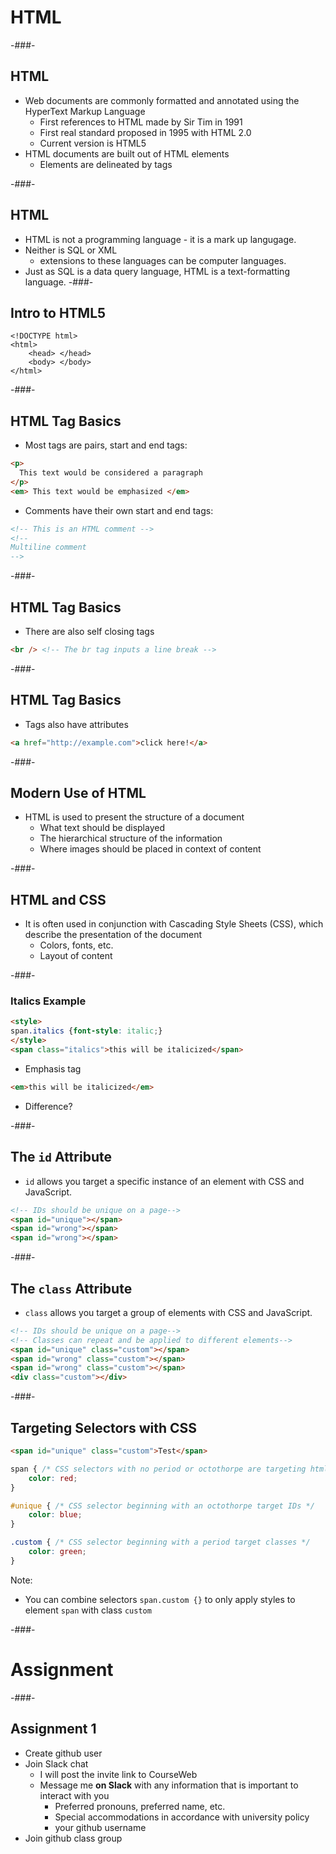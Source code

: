 # HTML

-###-

## HTML

* Web documents are commonly formatted and annotated using the HyperText Markup Language
    * First references to HTML made by Sir Tim in 1991
    * First real standard proposed in 1995 with HTML 2.0
    * Current version is HTML5
* HTML documents are built out of HTML elements
    * Elements are delineated by tags

-###-

## HTML

* HTML is not a programming language - it is a mark up langugage.
* Neither is SQL or XML
     * extensions to these languages can be computer languages.
* Just as SQL is a data query language, HTML is a text-formatting language.
-###-

## Intro to HTML5

    <!DOCTYPE html>
    <html>
        <head> </head>
        <body> </body>
    </html>

-###-

## HTML Tag Basics

* Most tags are pairs, start and end tags:
    
```html
<p> 
  This text would be considered a paragraph
</p>
<em> This text would be emphasized </em>
```

* Comments have their own start and end tags:

```html
<!-- This is an HTML comment --> 
<!--
Multiline comment
-->
```

-###-

## HTML Tag Basics

* There are also self closing tags
    
```html
<br /> <!-- The br tag inputs a line break -->
```

-###-

## HTML Tag Basics

* Tags also have attributes
    
```html
<a href="http://example.com">click here!</a>
```

-###-

## Modern Use of HTML

* HTML is used to present the structure of a document
    * What text should be displayed
    * The hierarchical structure of the information
    * Where images should be placed in context of content

-###-

## HTML and CSS

* It is often used in conjunction with Cascading Style Sheets (CSS), which describe the presentation of the document
    * Colors, fonts, etc.
    * Layout of content

-###-

### Italics Example

```html
<style>
span.italics {font-style: italic;}
</style>
<span class="italics">this will be italicized</span>
```

* Emphasis tag
    
```html
<em>this will be italicized</em>
```

* Difference? <!-- .element: class="fragment current-visible" -->

-###-

## The `id` Attribute

* `id` allows you target a specific instance of an element with CSS and JavaScript.

```html
<!-- IDs should be unique on a page-->
<span id="unique"></span>
<span id="wrong"></span>
<span id="wrong"></span>
```

-###-

## The `class` Attribute

* `class` allows you target a group of elements with CSS and JavaScript.

```html
<!-- IDs should be unique on a page-->
<!-- Classes can repeat and be applied to different elements-->
<span id="unique" class="custom"></span>
<span id="wrong" class="custom"></span>
<span id="wrong" class="custom"></span>
<div class="custom"></div> 
```

-###-

## Targeting Selectors with CSS

```html
<span id="unique" class="custom">Test</span> 
```

```css
span { /* CSS selectors with no period or octothorpe are targeting html elements */
    color: red;
}

#unique { /* CSS selector beginning with an octothorpe target IDs */
    color: blue;
}

.custom { /* CSS selector beginning with a period target classes */
    color: green;
}
```

Note:
* You can combine selectors `span.custom {}` to only apply styles to element `span` with class `custom`

-###-

# Assignment

-###-

## Assignment 1

* Create github user
* Join Slack chat
    * I will post the invite link to CourseWeb
    * Message me **on Slack** with any information that is important to interact with you
        * Preferred pronouns, preferred name, etc.
        * Special accommodations in accordance with university policy
        * your github username
* Join github class group
